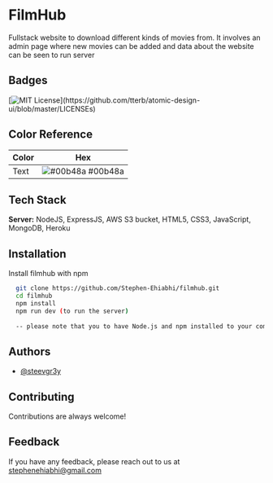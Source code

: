 # FilmHub
Fullstack website to download different kinds of movies from. It involves an admin page where new movies can be added and data about the website can be seen
to run server 

## Badges

[![MIT License](https://img.shields.io/apm/l/atomic-design-ui.svg?)](https://github.com/tterb/atomic-design-ui/blob/master/LICENSEs)

## Color Reference

| Color             | Hex                                                                |
| ----------------- | ------------------------------------------------------------------ |
| Text | ![#00b48a](https://via.placeholder.com/10/00b48a?text=+) #00b48a |


## Tech Stack

**Server:** NodeJS, ExpressJS, AWS S3 bucket, HTML5, CSS3, JavaScript, MongoDB, Heroku


## Installation

Install filmhub with npm

```bash
  git clone https://github.com/Stephen-Ehiabhi/filmhub.git
  cd filmhub
  npm install
  npm run dev (to run the server)
  
  -- please note that you to have Node.js and npm installed to your computer to make the project run successfully 
```
    
## Authors

- [@steevgr3y](https://www.github.com/stephen-ehiabhi)


## Contributing

Contributions are always welcome!


## Feedback

If you have any feedback, please reach out to us at stephenehiabhi@gmail.com
